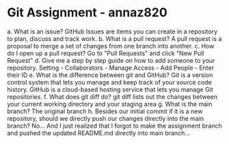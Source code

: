 # Git Assignment - annaz820

a. What is an issue?
GitHub Issues are items you can create in a repository to plan, discuss and track work.
b. What is a pull request?
A pull request is a proposal to merge a set of changes from one branch into another. 
c. How do I open up a pull request?
Go to "Pull Requests" and click "New Pull Request"
d. Give me a step by step guide on how to add someone to your repository.
Setting - Collaborators - Manage Access - Add People - Enter their ID
e. What is the difference between git and GitHub?
Git is a version control system that lets you manage and keep track of your source code history. GitHub is a cloud-based hosting service that lets you manage Git repositories.
f. What does git diff do?
git diff lists out the changes between your current working directory and your staging area
g. What is the main branch?
The original branch
h. Besides our initial commit if it is a new repository, should we directly push our changes directly into the main branch?
No... And I just realized that I forgot to make the assignment branch and pushed the updated README.md directly into main branch...